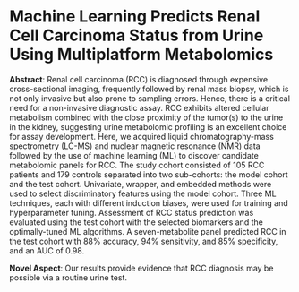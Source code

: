# Machine Learning Predicts Renal Cell Carcinoma Status from Urine Using Multiplatform Metabolomics

**Abstract**: Renal cell carcinoma (RCC) is diagnosed through expensive cross-sectional imaging, frequently followed by renal mass biopsy, which is not only invasive but also prone to sampling errors. Hence, there is a critical need for a non-invasive diagnostic assay. RCC exhibits altered cellular metabolism combined with the close proximity of the tumor(s) to the urine in the kidney, suggesting urine metabolomic profiling is an excellent choice for assay development. Here, we acquired liquid chromatography-mass spectrometry (LC-MS) and nuclear magnetic resonance (NMR) data followed by the use of machine learning (ML) to discover candidate metabolomic panels for RCC. The study cohort consisted of 105 RCC patients and 179 controls separated into two sub-cohorts: the model cohort and the test cohort. Univariate, wrapper, and embedded methods were used to select discriminatory features using the model cohort. Three ML techniques, each with different induction biases, were used for training and hyperparameter tuning. Assessment of RCC status prediction was evaluated using the test cohort with the selected biomarkers and the optimally-tuned ML algorithms. A seven-metabolite panel predicted RCC in the test cohort with 88% accuracy, 94% sensitivity, and 85% specificity, and an AUC of 0.98.

**Novel Aspect**: Our results provide evidence that RCC diagnosis may be possible via a routine urine test. 
